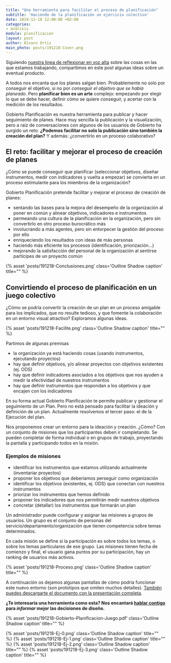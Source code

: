 ```yaml
---
title: "Una herramienta para facilitar el proceso de planificación"
subtitle: 'Haciendo de la planificación un ejercicio colectivo'
date: 2019-12-18 12:00:00 +02:00
categories:
- analisis
module: planificacion
layout: post
author: Álvaro Ortiz
main_photo: posts/191218-Cover.png
---
```


<div class="notice">
Siguiendo <a href="https://twitter.com/gobierto/status/1199672003738759169">nuestra linea de reflexionar en voz alta</a> sobre las cosas en las que estamos trabajando, compartimos en este post algunas ideas sobre un eventual producto.
</div>

A todos nos encanta que los planes salgan bien. Probablemente no solo por conseguir el objetivo, si no por _conseguir el objetivo que se había planeado_. Pero **planificar bien es un arte** complejo: empezando por elegir lo que se debe hacer, definir cómo se quiere conseguir, y acertar con la medición de los resultados.

Gobierto Planificación es nuestra herramienta para publicar y hacer seguimiento de planes. Hace muy sencilla la publicación y la visualización, pero a raiz de conversaciones con algunos de los usuarios de Gobierto ha surgido un reto: **¿Podemos facilitar no solo la publicación sino también la creación del plan?** Y además: ¿convertirlo en un proceso colaborativo?

## El reto: facilitar y mejorar el proceso de creación de planes

¿Cómo se puede conseguir que planificar (seleccionar objetivos, diseñar instrumentos, medir con indicadores y vuelta a empezar) se convierta en un proceso estimulante para los miembros de la organización?

Gobierto Planificación pretende facilitar y mejorar el proceso de creación de planes:

- sentando las bases para la mejora del desempeño de la organización al poner en común y alinear objetivos, indicadores e instrumentos
- permeando una cultura de la planificación en la organización, pero sin convertirlo en otro proceso burocrático más
- involucrando a más agentes, pero sin entorpecer la gestión del proceso por ello
- enriqueciendo los resultados con ideas de más personas
- haciendo más eficiente los procesos (identificación, priorización…)
- mejorando la satisfacción del personal de la organización al sentirse partícipes de un proyecto común

{% asset 'posts/191218-Conclusiones.png' class='Outline Shadow caption' title="" %}


## Convirtiendo el proceso de planificación en un juego colectivo

¿Cómo se podría convertir la creación de un plan en un proceso amigable para los implicados, que no resulte tedioso, y que fomente la colaboración en un entorno visual atractivo? Exploramos algunas ideas.

{% asset 'posts/191218-Facilite.png' class='Outline Shadow caption' title="" %}

Partimos de algunas premisas

- la organización ya está haciendo cosas (usando instrumentos, ejecutando proyectos)
- hay que definir objetivos, y/o alinear proyectos con objetivos existentes (ej. ODS)
- hay que definir indicadores asociados a los objetivos que nos ayuden a medir la efectividad de nuestros instrumentos
- hay que definir instrumentos que respondan a los objetivos y que encajen con los indicadores

En su forma actual Gobierto Planificación te permite publicar y gestionar el seguimiento de un Plan. Pero no está pensado para facilitar la ideación y definición de un plan. Actualmente resolvemos el tercer paso: el de la Ejecución del plan.

Nos proponemos crear un entorno para la ideación y creación. ¿Cómo? Con un conjunto de misiones que los participantes deben ir completando. Se pueden completar de forma individual o en grupos de trabajo, proyectando la pantalla y participando todos en la misión.

### Ejemplos de misiones

- identificar los instrumentos que estamos utilizando actualmente (inventariar proyectos)
- proponer los objetivos que deberíamos perseguir como organización
- identificar los objetivos (existentes, ej. ODS) que conectan con nuestros instrumentos
- priorizar los instrumentos que hemos definido
- proponer los indicadores que nos permitirán medir nuestros objetivos
- concretar (detallar) los instrumentos que formarán un plan

Un administrador puede configurar y asignar las misiones a grupos de usuarios. Un grupo es el conjunto de personas del servicio/departamento/organización que tienen competencia sobre temas determinados.

En cada misión se define si la participación es sobre todos los temas, o sobre los temas particulares de ese grupo.
Las misiones tienen fecha de comienzo y final, el usuario gana puntos por su participación, hay un ranking de usuarios más activos.

{% asset 'posts/191218-Proceso.png' class='Outline Shadow caption' title="" %}

A continuación os dejamos algunas pantallas de cómo podría funcionar este nuevo entorno (son prototipos que omiten muchos detalles). [También puedes descargarte el documento con la presentación completa](/assets/posts/191218-Gobierto-Planificacion-Juego.pdf).

**¿Te interesaría una herramienta como esta? Nos encantará [hablar contigo](mailto:abre@gobierto.es) para _informar_  mejor las decisiones de diseño.**

{% asset 'posts/191218-Gobierto-Planificacion-Juego.pdf' class='Outline Shadow caption' title="" %}

{% asset 'posts/191218-Ej-0.png' class='Outline Shadow caption' title="" %}
{% asset 'posts/191218-Ej-1.png' class='Outline Shadow caption' title="" %}
{% asset 'posts/191218-Ej-2.png' class='Outline Shadow caption' title="" %}
{% asset 'posts/191218-Ej-3.png' class='Outline Shadow caption' title="" %}
